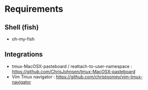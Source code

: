 # Requirements 

## Shell (fish)
  - oh-my-fish

## Integrations
  - tmux-MacOSX-pasteboard / reattach-to-user-namespace : https://github.com/ChrisJohnsen/tmux-MacOSX-pasteboard
  - Vim Tmux navigator : https://github.com/christoomey/vim-tmux-navigator

